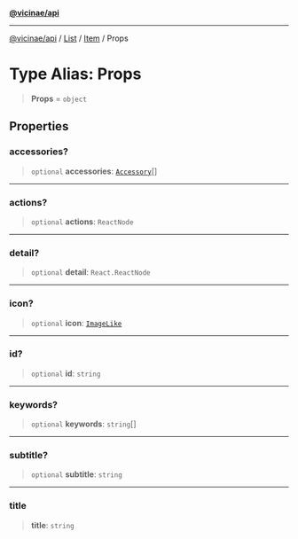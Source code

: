 [**@vicinae/api**](../../../../../../README.md)

***

[@vicinae/api](../../../../../../README.md) / [List](../../../README.md) / [Item](../README.md) / Props

# Type Alias: Props

> **Props** = `object`

## Properties

### accessories?

> `optional` **accessories**: [`Accessory`](Accessory.md)[]

***

### actions?

> `optional` **actions**: `ReactNode`

***

### detail?

> `optional` **detail**: `React.ReactNode`

***

### icon?

> `optional` **icon**: [`ImageLike`](../../../../../../type-aliases/ImageLike.md)

***

### id?

> `optional` **id**: `string`

***

### keywords?

> `optional` **keywords**: `string`[]

***

### subtitle?

> `optional` **subtitle**: `string`

***

### title

> **title**: `string`
